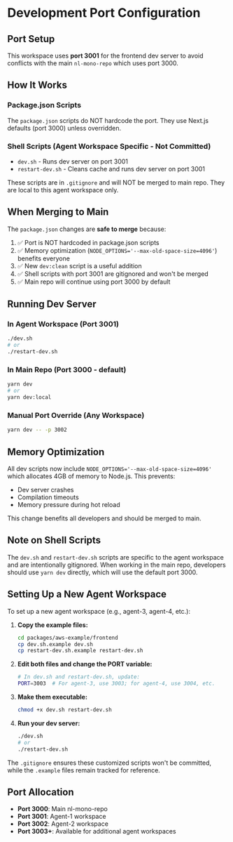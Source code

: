 # Development Port Configuration

## Port Setup

This workspace uses **port 3001** for the frontend dev server to avoid conflicts with the main `nl-mono-repo` which uses port 3000.

## How It Works

### Package.json Scripts
The `package.json` scripts do NOT hardcode the port. They use Next.js defaults (port 3000) unless overridden.

### Shell Scripts (Agent Workspace Specific - Not Committed)
- `dev.sh` - Runs dev server on port 3001
- `restart-dev.sh` - Cleans cache and runs dev server on port 3001

These scripts are in `.gitignore` and will NOT be merged to main repo. They are local to this agent workspace only.

## When Merging to Main

The `package.json` changes are **safe to merge** because:
1. ✅ Port is NOT hardcoded in package.json scripts
2. ✅ Memory optimization (`NODE_OPTIONS='--max-old-space-size=4096'`) benefits everyone
3. ✅ New `dev:clean` script is a useful addition
4. ✅ Shell scripts with port 3001 are gitignored and won't be merged
5. ✅ Main repo will continue using port 3000 by default

## Running Dev Server

### In Agent Workspace (Port 3001)
```bash
./dev.sh
# or
./restart-dev.sh
```

### In Main Repo (Port 3000 - default)
```bash
yarn dev
# or
yarn dev:local
```

### Manual Port Override (Any Workspace)
```bash
yarn dev -- -p 3002
```

## Memory Optimization

All dev scripts now include `NODE_OPTIONS='--max-old-space-size=4096'` which allocates 4GB of memory to Node.js. This prevents:
- Dev server crashes
- Compilation timeouts
- Memory pressure during hot reload

This change benefits all developers and should be merged to main.

## Note on Shell Scripts

The `dev.sh` and `restart-dev.sh` scripts are specific to the agent workspace and are intentionally gitignored. When working in the main repo, developers should use `yarn dev` directly, which will use the default port 3000.

## Setting Up a New Agent Workspace

To set up a new agent workspace (e.g., agent-3, agent-4, etc.):

1. **Copy the example files:**
   ```bash
   cd packages/aws-example/frontend
   cp dev.sh.example dev.sh
   cp restart-dev.sh.example restart-dev.sh
   ```

2. **Edit both files and change the PORT variable:**
   ```bash
   # In dev.sh and restart-dev.sh, update:
   PORT=3003  # For agent-3, use 3003; for agent-4, use 3004, etc.
   ```

3. **Make them executable:**
   ```bash
   chmod +x dev.sh restart-dev.sh
   ```

4. **Run your dev server:**
   ```bash
   ./dev.sh
   # or
   ./restart-dev.sh
   ```

The `.gitignore` ensures these customized scripts won't be committed, while the `.example` files remain tracked for reference.

## Port Allocation

- **Port 3000**: Main nl-mono-repo
- **Port 3001**: Agent-1 workspace
- **Port 3002**: Agent-2 workspace
- **Port 3003+**: Available for additional agent workspaces
